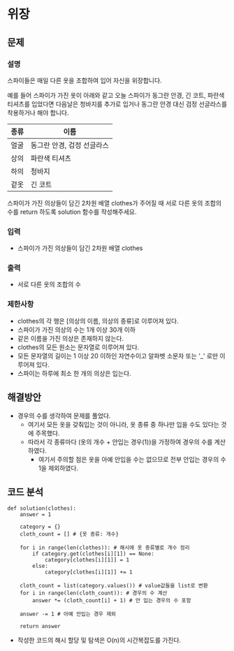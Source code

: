 # 위장


## 문제

### 설명
스파이들은 매일 다른 옷을 조합하여 입어 자신을 위장합니다.

예를 들어 스파이가 가진 옷이 아래와 같고 오늘 스파이가 동그란 안경, 긴 코트, 파란색 티셔츠를 입었다면 다음날은 청바지를 추가로 입거나 동그란 안경 대신 검정 선글라스를 착용하거나 해야 합니다.

|종류|이름|
|-|-|
|얼굴|동그란 안경, 검정 선글라스|
|상의|파란색 티셔츠|
|하의|청바지|
|겉옷|긴 코트|
스파이가 가진 의상들이 담긴 2차원 배열 clothes가 주어질 때 서로 다른 옷의 조합의 수를 return 하도록 solution 함수를 작성해주세요.

### 입력
- 스파이가 가진 의상들이 담긴 2차원 배열 clothes

### 출력
- 서로 다른 옷의 조합의 수

### 제한사항
- clothes의 각 행은 [의상의 이름, 의상의 종류]로 이루어져 있다.
- 스파이가 가진 의상의 수는 1개 이상 30개 이하
- 같은 이름을 가진 의상은 존재하지 않는다.
- clothes의 모든 원소는 문자열로 이루어져 있다.
- 모든 문자열의 길이는 1 이상 20 이하인 자연수이고 알파벳 소문자 또는 '_' 로만 이루어져 있다.
- 스파이는 하루에 최소 한 개의 의상은 입는다.


## 해결방안
- 경우의 수를 생각하여 문제를 풀었다.
    - 여기서 모든 옷을 갖춰입는 것이 아니라, 옷 종류 중 하나만 입을 수도 있다는 것에 주목했다.
    - 따라서 각 종류마다 (옷의 개수 + 안입는 경우(1))을 가정하여 경우의 수를 계산하였다.
        - 여기서 주의할 점은 옷을 아예 안입을 수는 없으므로 전부 안입는 경우의 수 1을 제외하였다.


## 코드 분석
```python3
def solution(clothes):
    answer = 1
    
    category = {}
    cloth_count = [] # {옷 종류: 개수}
    
    for i in range(len(clothes)): # 해시에 옷 종류별로 개수 정리
        if category.get(clothes[i][1]) == None:
            category[clothes[i][1]] = 1
        else:
            category[clothes[i][1]] += 1
    
    cloth_count = list(category.values()) # value값들을 list로 변환
    for i in range(len(cloth_count)): # 경우의 수 계산
        answer *= (cloth_count[i] + 1) # 안 입는 경우의 수 포함
    
    answer -= 1 # 아예 안입는 경우 제외
    
    return answer
```
- 작성한 코드의 해시 할당 및 탐색은 O(n)의 시간복잡도를 가진다.
